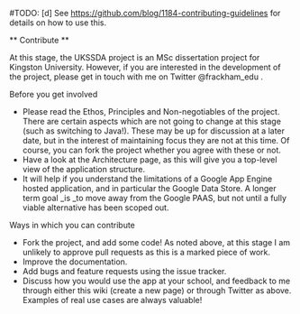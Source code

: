 #TODO: [d] See https://github.com/blog/1184-contributing-guidelines for details on how to use this.

** Contribute **

At this stage, the UKSSDA project is an MSc dissertation project for Kingston University. However, if you are interested in the development of the project, please get in touch with me on Twitter @frackham_edu .

Before you get involved
* Please read the Ethos, Principles and Non-negotiables of the project. There are certain aspects which are not going to change at this stage (such as switching to Java!). These may be up for discussion at a later date, but in the interest of maintaining focus they are not at this time. Of course, you can fork the project whether you agree with these or not.
* Have a look at the Architecture page, as this will give you a top-level view of the application structure.
* It will help if you understand the limitations of a Google App Engine hosted application, and in particular the Google Data Store. A longer term goal _is _to move away from the Google PAAS, but not until a fully viable alternative has been scoped out.
 
Ways in which you can contribute
* Fork the project, and add some code! As noted above, at this stage I am unlikely to approve pull requests as this is a marked piece of work.
* Improve the documentation.
* Add bugs and feature requests using the issue tracker.
* Discuss how you would use the app at your school, and feedback to me through either this wiki (create a new page) or through Twitter as above. Examples of real use cases are always valuable!
